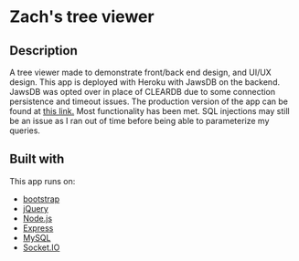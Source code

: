 # Zach's tree viewer

## Description
A tree viewer made to demonstrate front/back end design, and UI/UX design. This app is deployed with Heroku with JawsDB on the backend.
JawsDB was opted over in place of CLEARDB due to some connection persistence and timeout issues. The production version of the app can be found at 
[this link.](https://pure-thicket-35698.herokuapp.com/) Most functionality has been met. SQL injections may still be an issue as I ran out of time before
being able to parameterize my queries.

## Built with
This app runs on:

- [bootstrap](https://getbootstrap.com/)
- [jQuery](https://jquery.com/)
- [Node.js](https://nodejs.org/en/)
- [Express](https://expressjs.com/)
- [MySQL](https://www.mysql.com/)
- [Socket.IO](https://socket.io/)
